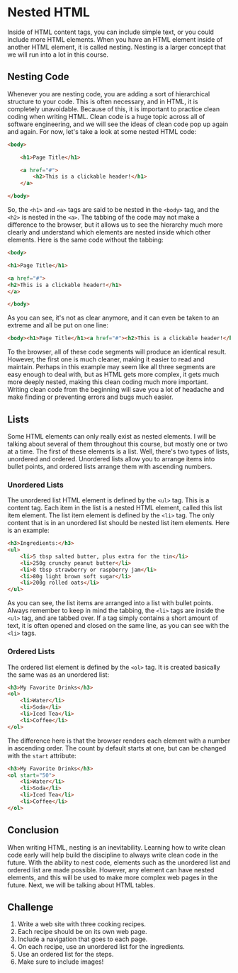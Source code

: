 # Nested HTML

Inside of HTML content tags, you can include simple text, or you could include more HTML elements. When you have an HTML element inside of another HTML element, it is called nesting. Nesting is a larger concept that we will run into a lot in this course. 

## Nesting Code

Whenever you are nesting code, you are adding a sort of hierarchical structure to your code. This is often necessary, and in HTML, it is completely unavoidable. Because of this, it is important to practice clean coding when writing HTML. Clean code is a huge topic across all of software engineering, and we will see the ideas of clean code pop up again and again. For now, let's take a look at some nested HTML code:

```html
<body>

    <h1>Page Title</h1>

    <a href="#">
        <h2>This is a clickable header!</h1>
    </a>

</body>
```

So, the `<h1>` and `<a>` tags are said to be nested in the `<body>` tag, and the `<h2>` is nested in the `<a>`. The tabbing of the code may not make a difference to the browser, but it allows us to see the hierarchy much more clearly and understand which elements are nested inside which other elements. Here is the same code without the tabbing:

```html
<body>

<h1>Page Title</h1>

<a href="#">
<h2>This is a clickable header!</h1>
</a>

</body>
```

As you can see, it's not as clear anymore, and it can even be taken to an extreme and all be put on one line:

```html
<body><h1>Page Title</h1><a href="#"><h2>This is a clickable header!</h1></a></body>
```

To the browser, all of these code segments will produce an identical result. However, the first one is much cleaner, making it easier to read and maintain. Perhaps in this example may seem like all three segments are easy enough to deal with, but as HTML gets more complex, it gets much more deeply nested, making this clean coding much more important. Writing clean code from the beginning will save you a lot of headache and make finding or preventing errors and bugs much easier.

## Lists

Some HTML elements can only really exist as nested elements. I will be talking about several of them throughout this course, but mostly one or two at a time. The first of these elements is a list. Well, there's two types of lists, unordered and ordered. Unordered lists allow you to arrange items into bullet points, and ordered lists arrange them with ascending numbers.

### Unordered Lists

The unordered list HTML element is defined by the `<ul>` tag. This is a content tag. Each item in the list is a nested HTML element, called this list item element. The list item element is defined by the `<li>` tag. The only content that is in an unordered list should be nested list item elements. Here is an example:

```html
<h3>Ingredients:</h3>
<ul>
    <li>5 tbsp salted butter, plus extra for the tin</li>
    <li>250g crunchy peanut butter</li>
    <li>8 tbsp strawberry or raspberry jam</li>
    <li>80g light brown soft sugar</li>
    <li>200g rolled oats</li>
</ul>
```

As you can see, the list items are arranged into a list with bullet points. Always remember to keep in mind the tabbing, the `<li>` tags are inside the `<ul>` tag, and are tabbed over. If a tag simply contains a short amount of text, it is often opened and closed on the same line, as you can see with the `<li>` tags.

### Ordered Lists

The ordered list element is defined by the `<ol>` tag. It is created basically the same was as an unordered list:

```html
<h3>My Favorite Drinks</h3>
<ol>
    <li>Water</li>
    <li>Soda</li>
    <li>Iced Tea</li>
    <li>Coffee</li>
</ol>
```

The difference here is that the browser renders each element with a number in ascending order. The count by default starts at one, but can be changed with the `start` attribute:

```html
<h3>My Favorite Drinks</h3>
<ol start="50">
    <li>Water</li>
    <li>Soda</li>
    <li>Iced Tea</li>
    <li>Coffee</li>
</ol>
```
## Conclusion

When writing HTML, nesting is an inevitability. Learning how to write clean code early will help build the discipline to always write clean code in the future. With the ability to nest code, elements such as the unordered list and ordered list are made possible. However, any element can have nested elements, and this will be used to make more complex web pages in the future. Next, we will be talking about HTML tables.

## Challenge

1. Write a web site with three cooking recipes.
2. Each recipe should be on its own web page.
3. Include a navigation that goes to each page.
4. On each recipe, use an unordered list for the ingredients.
5. Use an ordered list for the steps.
6. Make sure to include images!
